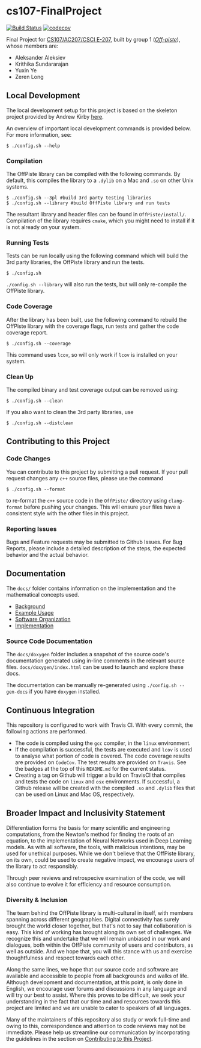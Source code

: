 # cs107-FinalProject

[![Build Status](https://travis-ci.com/CS107-off-piste/cs107-FinalProject.svg?token=EpqTjCxd7qmi2ut6nRKz&branch=master)](https://travis-ci.com/CS107-off-piste/cs107-FinalProject)
[![codecov](https://codecov.io/gh/CS107-off-piste/cs107-FinalProject/branch/master/graph/badge.svg?token=ROWLO2X8Z5)](https://codecov.io/gh/CS107-off-piste/cs107-FinalProject/branch/master/)

Final Project for [CS107/AC207/CSCI E-207](https://harvard-iacs.github.io/2020-CS107/), built by group 1 ([*Off-piste*](https://en.wikipedia.org/wiki/Backcountry_skiing)), whose members are:

* Aleksander Aleksiev
* Krithika Sundararajan
* Yuxin Ye
* Zeren Long

## Local Development

The local development setup for this project is based on the skeleton project provided by Andrew Kirby [here](https://github.com/ackirby88/CS107/tree/master/skeleton-project).

An overview of important local development commands is provided below. For more information, see:

```
$ ./config.sh --help
```

### Compilation

The OffPiste library can be compiled with the following commands. By default, this compiles the library to a `.dylib` on a Mac and `.so` on other Unix systems.

```
$ ./config.sh --3pl #build 3rd party testing libraries
$ ./config.sh --library #build OffPiste library and run tests
```

The resultant library and header files can be found in `OffPiste/install/`. Compilation of the library requires `cmake`, which you might need to install if it is not already on your system. 

### Running Tests

Tests can be run locally using the following command which will build the 3rd party libraries, the OffPiste library and run the tests.

```
$ ./config.sh
```

`./config.sh --library` will also run the tests, but will only re-compile the OffPiste library.

### Code Coverage

After the library has been built, use the following command to rebuild the OffPiste library with the coverage flags, run tests and gather the code coverage report.

```
$ ./config.sh --coverage
```

This command uses `lcov`, so will only work if `lcov` is installed on your system.

### Clean Up

The compiled binary and test coverage output can be removed using:
```
$ ./config.sh --clean
```

If you also want to clean the 3rd party libraries, use

```
$ ./config.sh --distclean
```

## Contributing to this Project

### Code Changes
You can contribute to this project by submitting a pull request. If your pull request changes any `c++` source files, please use the command

```
$ ./config.sh --format
```

to re-format the `c++` source code in the `OffPiste/` directory using `clang-format` before pushing your changes. This will ensure your files have a consistent style with the other files in this project. 

### Reporting Issues
Bugs and Feature requests may be submitted to Github Issues. For Bug Reports, please include a detailed description of the steps, the expected behavior and the actual behavior.

## Documentation

The `docs/` folder contains information on the implementation and the mathematical concepts used.
* [Background](./docs/BACKGROUND.md)
* [Example Usage](./docs/EXAMPLE_USAGE.md)
* [Software Organization](./docs/SOFTWARE_ORGANIZATION.md)
* [Implementation](./docs/IMPLEMENTATION.md)

### Source Code Documentation

The `docs/doxygen` folder includes a snapshot of the source code's documentation generated using in-line comments in the relevant source files. `docs/doxygen/index.html` can be used to launch and explore these docs.

The documentation can be manually re-generated using `./config.sh --gen-docs` if you have `doxygen` installed.

## Continuous Integration

This repository is configured to work with Travis CI. With every commit, the following actions are performed.
* The code is compiled using the `gcc` compiler, in the `linux` environment.
* If the compilation is successful, the tests are executed and `lcov` is used to analyse what portion of code is covered. The code coverage results are provided on `CodeCov`. The test results are provided on `Travis`. See the badges at the top of this `README.md` for the current status.
* Creating a tag on Github will trigger a build on TravisCI that compiles and tests the code on `linux` and `osx` environments. If successful, a Github release will be created with the compiled `.so` and `.dylib` files that can be used on Linux and Mac OS, respectively.

## Broader Impact and Inclusivity Statement

Differentiation forms the basis for many scientific and engineering computations, from the Newton's method for finding the roots of an equation, to the implementation of Neural Networks used in Deep Learning models. As with all software, the tools, with malicious intentions, may be used for unethical purposes. While we don't believe that the OffPiste library, on its own, could be used to create negative impact, we encourage users of the library to act responsibly.

Through peer reviews and retrospecive examination of the code, we will also continue to evolve it for efficiency and resource consumption. 

### Diversity & Inclusion

The team behind the OffPiste library is multi-cultural in itself, with members spanning across different geographies. Digital connectivity has surely brought the world closer together, but that's not to say that collaboration is easy. This kind of working has brought along its own set of challenges. We recognize this and undertake that we will remain unbiased in our work and dialogues, both within the OffPiste community of users and contributors, as well as outside. And we hope that, you will this stance with us and exercise thoughtfulness and respect towards each other.

Along the same lines, we hope that our source code and software are available and accessible to people from all backgrounds and walks of life. Although development and documentation, at this point, is only done in English, we encourage user forums and discussions in any language and will try our best to assist. Where this proves to be difficult, we seek your understanding in the fact that our time and and resources towards this project are limited and we are unable to cater to speakers of all languages.

Many of the maintainers of this repository also study or work full-time and owing to this, correspondence and attention to code reviews may not be immediate. Please help us streamline our communication by incorporating the guidelines in the section on [Contributing to this Project](#contributing-to-this-project).
